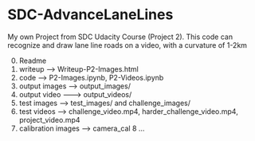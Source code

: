 # SDC-AdvanceLaneLines
My own Project from SDC Udacity Course (Project 2). This code can recognize and draw lane line roads on a video, with a curvature of 1-2km

0. Readme
1. writeup --> Writeup-P2-Images.html
2. code --> P2-Images.ipynb, P2-Videos.ipynb
3. output images --> output_images/
4. output video ---> output_videos/
5. test images --> test_images/ and challenge_images/
6. test videos --> challenge_video.mp4, harder_challenge_video.mp4, project_video.mp4
7. calibration images --> camera_cal
8 ...

